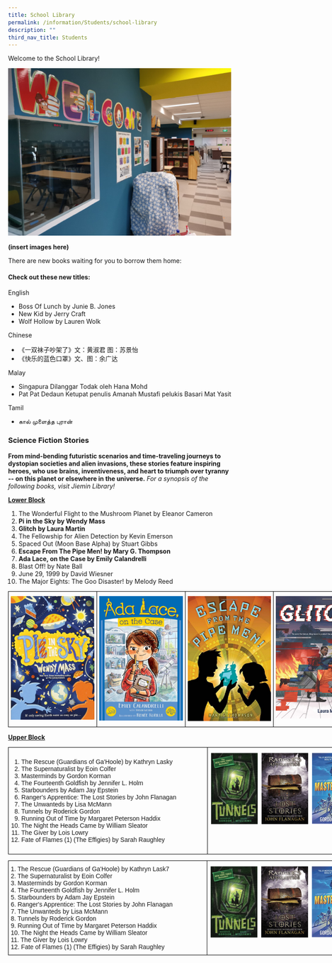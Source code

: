 ```yaml
---
title: School Library
permalink: /information/Students/school-library
description: ""
third_nav_title: Students
---
```

Welcome to the School Library!   

![](/images/A%20Library%20-%20Welcome.jpeg)

**(insert images here)**

There are new books waiting for you to borrow them home:  

#### Check out these new titles:

English  

*   Boss Of Lunch by Junie B. Jones
*   New Kid by Jerry Craft
*   Wolf Hollow by Lauren Wolk

Chinese

*   《一双袜子吵架了》文：黄淑君 图：苏景怡
*   《快乐的蓝色口罩》文、图：余广达

Malay

*   Singapura Dilanggar Todak oleh Hana Mohd
*   Pat Pat Dedaun Ketupat penulis Amanah Mustafi pelukis Basari Mat Yasit

Tamil  

*   கால் முளைத்த புரான்


### Science Fiction Stories

**From mind-bending futuristic scenarios and time-traveling journeys to dystopian societies and alien invasions, these stories feature inspiring heroes, who use brains, inventiveness, and heart to triumph over tyranny -- on this planet or elsewhere in the universe.** *For a synopsis of the following books, visit Jiemin Library!*

<strong><u>Lower Block</u></strong>

1. The Wonderful Flight to the Mushroom Planet by Eleanor Cameron
2. **Pi in the Sky by Wendy Mass**
3. **Glitch by Laura Martin**
4. The Fellowship for Alien Detection by Kevin Emerson
5. Spaced Out (Moon Base Alpha) by Stuart Gibbs
6. **Escape From The Pipe Men! by Mary G. Thompson**
7. **Ada Lace, on the Case by Emily Calandrelli**
8. Blast Off! by Nate Ball
9. June 29, 1999 by David Wiesner
10. The Major Eights: The Goo Disaster! by Melody Reed

<style type="text/css">
.tg  {border-collapse:collapse;border-spacing:0;}
.tg td{border-color:black;border-style:solid;border-width:1px;font-family:Arial, sans-serif;font-size:14px;
  overflow:hidden;padding:10px 5px;word-break:normal;}
.tg th{border-color:black;border-style:solid;border-width:1px;font-family:Arial, sans-serif;font-size:14px;
  font-weight:normal;overflow:hidden;padding:10px 5px;word-break:normal;}
.tg .tg-0lax{text-align:left;vertical-align:top}
</style>
<table class="tg" style="undefined;table-layout: fixed; width: 800px">
<colgroup>
<col style="width: 200px">
<col style="width: 200px">
<col style="width: 200px">
<col style="width: 200px">
</colgroup>
<tbody>
  <tr>
    <td class="tg-0lax"><img src="/images/Pie%20In%20The%20Sky.png"></td>
    <td class="tg-0lax"><img src="/images/Ada%20Lace%20on%20the%20Case.png"></td>
    <td class="tg-0lax"><img src="/images/Escape%20from%20the%20Pipe%20Men.png"></td>
    <td class="tg-0lax"><img src="/images/Glitch.png"></td>
  </tr>
</tbody>
</table>

<strong><u>Upper Block</u></strong>

<style type="text/css">
.tg  {border-collapse:collapse;border-spacing:0;}
.tg td{border-color:black;border-style:solid;border-width:1px;font-family:Arial, sans-serif;font-size:14px;
  overflow:hidden;padding:10px 5px;word-break:normal;}
.tg th{border-color:black;border-style:solid;border-width:1px;font-family:Arial, sans-serif;font-size:14px;
  font-weight:normal;overflow:hidden;padding:10px 5px;word-break:normal;}
.tg .tg-0lax{text-align:left;vertical-align:top}
</style>
<table class="tg" style="undefined;table-layout: fixed; width: 800px">
<colgroup>
<col style="width: 450px">
<col style="width: 350px">
</colgroup>
<tbody>
  <tr>
    <td class="tg-0lax">
		<ol>
			<li>The Rescue (Guardians of Ga'Hoole) by Kathryn Lasky</li>
			<li>The Supernaturalist by Eoin Colfer</li>
			<li>Masterminds by Gordon Korman</li>
			<li>The Fourteenth Goldfish by Jennifer L. Holm</li>
			<li>Starbounders by Adam Jay Epstein</li>
			<li>Ranger's Apprentice: The Lost Stories by John Flanagan</li>
			<li>The Unwanteds by Lisa McMann</li>
			<li>Tunnels by Roderick Gordon</li>
			<li>Running Out of Time by Margaret Peterson Haddix</li>
			<li>The Night the Heads Came by William Sleator</li>
			<li>The Giver by Lois Lowry</li>
			<li>Fate of Flames (1) (The Effigies) by Sarah Raughley</li>
			</ol>
		</td>
		<td class="tg-0lax"><center><img src="/images/upperblock.png"></center></td>
  </tr>
</tbody>
</table>

<style type="text/css">
.tg  {border-collapse:collapse;border-spacing:0;}
.tg td{border-color:black;border-style:solid;border-width:1px;font-family:Arial, sans-serif;font-size:14px;
  overflow:hidden;padding:10px 5px;word-break:normal;}
.tg th{border-color:black;border-style:solid;border-width:1px;font-family:Arial, sans-serif;font-size:14px;
  font-weight:normal;overflow:hidden;padding:10px 5px;word-break:normal;}
.tg .tg-0lax{text-align:left;vertical-align:top}
</style>
<table class="tg" style="undefined;table-layout: fixed; width: 800px">
<colgroup>
<col style="width: 450px">
<col style="width: 350px">
</colgroup>
<tbody>
  <tr>
    <td class="tg-0lax"> 1. The Rescue (Guardians of Ga'Hoole) by Kathryn Lask7<br>2. The Supernaturalist by Eoin Colfer  <br>3. Masterminds by Gordon Korman  <br> 4. The Fourteenth Goldfish by Jennifer L. Holm<br>
5. Starbounders by Adam Jay Epstein<br>  
6. Ranger's Apprentice: The Lost Stories by John Flanagan<br>
7. The Unwanteds by Lisa McMann<br>
8. Tunnels by Roderick Gordon<br>
9. Running Out of Time by Margaret Peterson Haddix<br>
10. The Night the Heads Came by William Sleator<br>
11. The Giver by Lois Lowry<br>
12. Fate of Flames (1) (The Effigies) by Sarah Raughley</td>
		<td class="tg-0lax"><center><img src="/images/upperblock.png"></center></td>
  </tr>
</tbody>
</table>